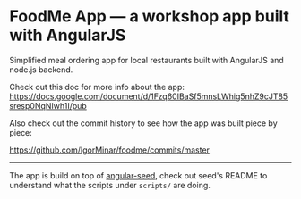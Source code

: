 # FoodMe App — a workshop app built with AngularJS

Simplified meal ordering app for local restaurants built with AngularJS
and node.js backend.

Check out this doc for more info about the app: 
https://docs.google.com/document/d/1Fzq60IBaSf5mnsLWhig5nhZ9cJT85sresp0NqNIwh1I/pub

Also check out the commit history to see how the app was built piece by piece:

https://github.com/IgorMinar/foodme/commits/master

---

The app is build on top of [angular-seed](http://github.com/angular/angular-seed),
check out seed's README to understand what the scripts under `scripts/` are doing.